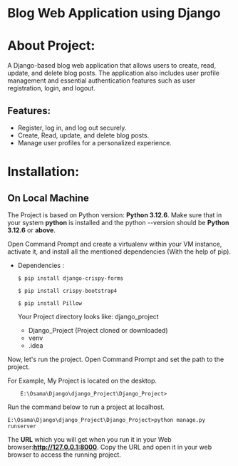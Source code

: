 # Blog Web Application using Django

# About Project:
A Django-based blog web application that allows users to create, read, update, and delete blog posts. The application also includes user profile management and essential authentication features such as user registration, login, and logout.

## Features:
* Register, log in, and log out securely.
* Create, Read, update, and delete blog posts.
* Manage user profiles for a personalized experience.
  
# Installation:
## On Local Machine

The Project is based on Python version: **Python 3.12.6**. Make sure that in your system **python** is installed and the python --version should be **Python 3.12.6** or **above**.

Open Command Prompt and create a virtualenv within your VM instance, activate it, and install all the mentioned dependencies (With the help of pip).
* Dependencies :
    ```
    $ pip install django-crispy-forms
    ```
    ```
    $ pip install crispy-bootstrap4
    ```
    ```
    $ pip install Pillow
    ```

  Your Project directory looks like:
  django_project
    * Django_Project (Project cloned or downloaded)
    * venv
    * .idea
  

Now, let's run the project. Open Command Prompt and set the path to the project.

For Example, My Project is located on the desktop.

```Command Prompt
    E:\Osama\Django\django_Project\Django_Project>
```
Run the command below to run a project at localhost.
```Command Prompt
E:\Osama\Django\django_Project\Django_Project>python manage.py runserver
```

The **URL** which you will get when you run it in your Web browser:**http://127.0.0.1:8000**. Copy the URL and open it in your web browser to access the running project.
